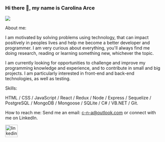 ### Hi there 👋, my name is Carolina Arce
![](https://cdn.pixabay.com/photo/2015/08/24/12/53/banner-904884__340.jpg)

About me:

I am motivated by solving problems using technology, that can impact positively in peoples lives and help me become a better developer and programmer. I am very curious about everything, you'll always find me doing research, reading or learning something new, whichever the topic.

I am currently looking for opportunities to challenge and improve my programming knowledge and experience, and to contribute in small and big projects. I am particularly interested in front-end and back-end technologies, as well as testing.

Skills: 

HTML / CSS / JavaScript / React / Redux /  Node / Express / Sequelize / PostgreSQL / MongoDB / Mongoose / SQLite / C# / VB.NET / Git.

How to reach me: Send me an email: c-n-a@outlook.com or connect with me on LinkedIn.


 [<img src='https://img.icons8.com/android/24/4a90e2/linkedin.png' alt='linkedin' height='40'>](https://www.linkedin.com/in/carolinanarce/)  

<!--
**cna-cmd/cna-cmd** is a ✨ _special_ ✨ repository because its `README.md` (this file) appears on your GitHub profile.

Here are some ideas to get you started:

- 🔭 I’m currently working on ...
- 🌱 I’m currently learning ...
- 👯 I’m looking to collaborate on ...
- 🤔 I’m looking for help with ...
- 💬 Ask me about ...
- 📫 How to reach me: ...
- 😄 Pronouns: ...
- ⚡ Fun fact: ...
-->
